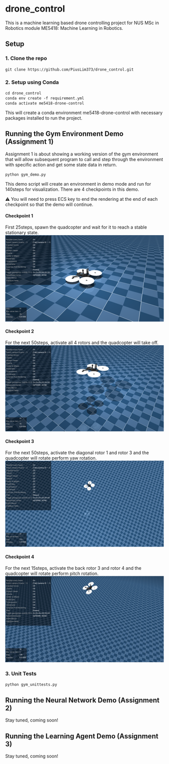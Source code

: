 # drone_control
This is a machine learning based drone controlling project for NUS MSc in Robotics module ME5418: Machine Learning in Robotics.

## Setup
### 1. Clone the repo
```
git clone https://github.com/PiusLim373/drone_control.git
```
### 2. Setup using Conda
```
cd drone_control
conda env create -f requirement.yml
conda activate me5418-drone-control
```
This will create a conda environment me5418-drone-control with necessary packages installed to run the project.

## Running the Gym Environment Demo (Assignment 1)
Assignment 1 is about showing a working version of the gym environment that will allow subsequent program to call and step through the environment with specific action and get some state data in return.
``` 
python gym_demo.py
```
This demo script will create an environment in demo mode and run for 140steps for visualization. There are 4 checkpoints in this demo.

:warning: You will need to press ECS key to end the rendering at the end of each checkpoint so that the demo will continue.

#### Checkpoint 1
First 25steps, spawn the quadcopter and wait for it to reach a stable stationary state.
![](asset/docs/drone_stationary.png)

#### Checkpoint 2
For the next 50steps, activate all 4 rotors and the quadcopter will take off.
![](asset/docs/drone_tookoff.png)

#### Checkpoint 3
For the next 50steps, activate the diagonal rotor 1 and rotor 3 and the quadcopter will rotate perform yaw rotation.
![](asset/docs/drone_yaw_rotation.png)

#### Checkpoint 4
For the next 15steps, activate the back rotor 3 and rotor 4 and the quadcopter will rotate perform pitch rotation.
![](asset/docs/drone_pitch_rotation.png)

### 3. Unit Tests
```
python gym_unittests.py
```


## Running the Neural Network Demo (Assignment 2) 
Stay tuned, coming soon!
## Running the Learning Agent Demo (Assignment 3) 
Stay tuned, coming soon!